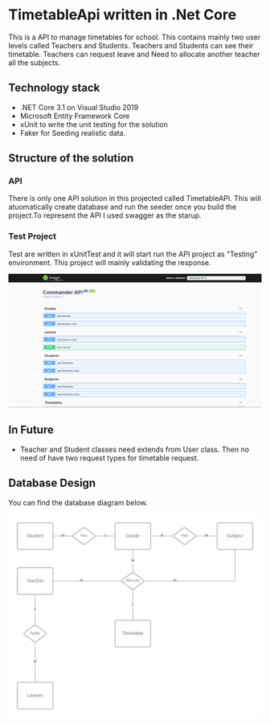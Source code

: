 ﻿# TimetableApi written in .Net Core
 This is a API to manage timetables for school. This contains mainly two user levels called Teachers and Students. Teachers and Students can see their timetable. Teachers can request leave and  Need to allocate another teacher all the subjects. 
 


## Technology stack 
* .NET Core 3.1 on Visual Studio 2019
* Microsoft Entity Framework Core 
* xUnit to write the unit testing for the solution
* Faker for Seeding realistic data.


## Structure of the solution
### API
There is only one API solution in this projected called TimetableAPI. This will atuomatically create database and run the seeder once you build the project.To represent the API I used  swagger as the starup.

### Test Project
Test are written in xUnitTest and it will start run the API project as "Testing" environment. This project will mainly validating the response.

 ![Database Architecture Diagram](https://github.com/macorera/TimetableApi/blob/main/Diagrams/swagger.PNG?raw=true)


## In Future
* Teacher and Student classes need extends from User class. Then no need of have two request types for timetable request.

## Database Design
You can find the database diagram below.

 ![Database Architecture Diagram](https://github.com/macorera/TimetableApi/blob/main/Diagrams/db_diagram.png?raw=true)




